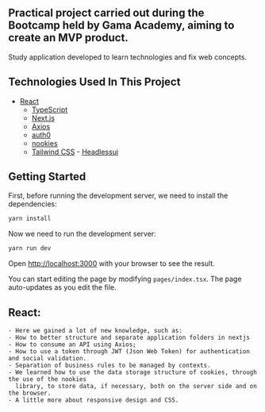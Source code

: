 ## Practical project carried out during the Bootcamp held by Gama Academy, aiming to create an MVP product.

Study application developed to learn technologies and fix web concepts.

## Technologies Used In This Project

- [React](https://www.typescriptlang.org/pt/docs/handbook/react.html)
    - [TypeScript](https://www.typescriptlang.org/)
    - [Next.js](https://nextjs.org/learn/excel/typescript)
    - [Axios](https://axios-http.com)
    - [auth0](https://auth0.com/docs/)
    - [nookies](https://github.com/maticzav/nookies)
     - [Tailwind CSS](https://tailwindcss.com/)
      -  [Headlessui](https://headlessui.dev/react/listbox)

## Getting Started

First, before running the development server, we need to install the dependencies:

```bash
yarn install
```
Now we need to run the development server:

```bash
yarn run dev
```
Open [http://localhost:3000](http://localhost:3000) with your browser to see the result.

You can start editing the page by modifying `pages/index.tsx`. The page auto-updates as you edit the file.

  ## React:
    - Here we gained a lot of new knowledge, such as:
    - How to better structure and separate application folders in nextjs
    - How to consume an API using Axios;
    - How to use a token through JWT (Json Web Token) for authentication and social validation.
    - Separation of business rules to be managed by contexts.
    - We learned how to use the data storage structure of cookies, through the use of the nookies 
      library, to store data, if necessary, both on the server side and on the browser.
    - A little more about responsive design and CSS.
